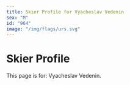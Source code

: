 ```yaml
---
title: Skier Profile for Vyacheslav Vedenin
sex: "M"
id: "964"
image: "/img/flags/urs.svg" 
---
```


# Skier Profile

This page is for: Vyacheslav Vedenin.
    